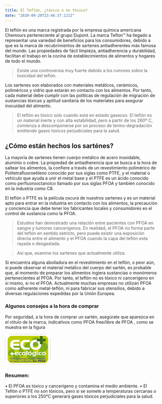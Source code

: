 ```yaml
---
title: El Teflón, ¿tóxico o no tóxico?
date: "2020-09-20T23:46:37.121Z"
---
```


El teflón es una marca registrada por la empresa química americana Chemours perteneciente al grupo Dupont. La marca Teflon™ 
ha llegado a representar una variedad de beneficios para los consumidores, debido a que es la marca de recubrimientos de 
sartenes antiadherentes más famosa del mundo. Las propiedades de fácil limpieza, antiadherencia y durabilidad, facilitan el 
trabajo en la cocina de establecimientos de alimentos y hogares de todo el mundo. 

>Existe una controversia muy fuerte debido a los rumores sobre la toxicidad del teflón. 

Los sartenes son elaborados con materiales metálicos, cerámicos, poliméricos y vidrio que estarán en contacto con los alimentos. 
Por tanto, cada material debe cumplir con las políticas de regulación de migración de sustancias tóxicas y aptitud sanitaria de 
los materiales para asegurar inocuidad del alimento.


>El teflón es tóxico solo cuando está en estado gaseoso. El teflón es un material inerte
>y con alta estabilidad, pero a partir de los 260º C, comienza a descomponerse por un proceso 
>de termo-degradación emitiendo gases tóxicos perjudiciales para la salud.

## ¿Cómo están hechos los sarténes?
La mayoría de sartenes tienen cuerpo metálico de acero inoxidable, aluminio o cobre. La propiedad de antiadherencia que se busca 
a la hora de saltear los alimentos, la confiere a través de un revestimiento polimérico de Politetrafluoroetileno conocido por sus siglas como PTFE,
 y el material o vehículo que ayuda a unir el metal base y el PTFE es un ácido conocido como perfluorooctanoico llamado por sus siglas PFOA y también conocido en la industria como C8. 

 El teflón o PTFE es la película oscura de nuestros sartenes y es un material apto para entrar en la industria en contacto con los alimentos,
la precaución y conciencia que debe tener los fabricantes locales y consumidores es el control de sustancia como la PFOA.  

>Estudios han demostrado una relación entre pacientes con PFOA en sangre y tumores cancerígenos. 
>En realidad, el PFOA no forma parte del teflón en sentido estricto, pero puede existir una exposición directa entre el alimento y el PFOA cuando la capa del teflón esta rayada o desgastada. 

>Así que, examine los sartenes que actualmente utiliza.

Si encuentra alguna abolladura en el revestimiento en el teflón, o peor aún, si puede observar el material metálico del cuerpo del sartén, es probable que, 
al momento de preparar los alimentos ingiera sustancias o monómeros pertenecientes al PFOA. 
Por tanto, el teflón no es tóxico ni cancerígeno en sí mismo, si no el PFOA. Actualmente muchas empresas no utilizan PFOA como adherente metal-teflón, ni para fabricar sus utensilios, debido a diversas regulaciones expedidas por la Unión Europea. 

### Algunos consejos a la hora de comprar 

Por seguridad, a la hora de comprar un sartén, asegúrate que aparezca en el rótulo de la marca, indicativos como PFOA free/libre de PFOA , como se muestra en la figura

![Texto alternativo](../../assets/ecoteflon.png)

### Resumen:

•	El PFOA es tóxico y cancerígeno y contamina el medio ambiente.
•	El Teflón o PTFE no son tóxicos, pero si se somete a temperaturas cercanas o superiores a los 250°C generará gases tóxicos perjudiciales para la salud.

